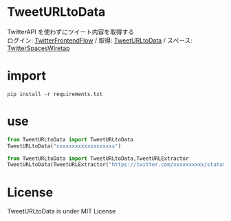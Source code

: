 # TweetURLtoData

TwitterAPI を使わずにツイート内容を取得する<br>
ログイン: [TwitterFrontendFlow](https://github.com/fa0311/TwitterFrontendFlow) /
取得: [TweetURLtoData](https://github.com/fa0311/TweetURLtoData) /
スペース: [TwitterSpacesWiretap](https://github.com/fa0311/TwitterSpacesWiretapTwitter)

# import

```Console
pip install -r requirements.txt
```

# use

```Python
from TweetURLtoData import TweetURLtoData
TweetURLtoData("xxxxxxxxxxxxxxxxxxx")
```

```Python
from TweetURLtoData import TweetURLtoData,TweetURLExtractor
TweetURLtoData(TweetURLExtractor("https://twitter.com/xxxxxxxxxx/status/xxxxxxxxxxxxxxxxxxx")[0][1])
```

# License

TweetURLtoData is under MIT License
